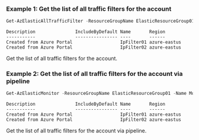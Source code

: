### Example 1: Get the list of all traffic filters for the account
```powershell
Get-AzElasticAllTrafficFilter -ResourceGroupName ElasticResourceGroup01 -MonitorName Monitor01
```

```output
Description               IncludeByDefault Name       Region
-----------               ---------------- ----       ------
Created from Azure Portal                  IpFilter01 azure-eastus
Created from Azure Portal                  IpFilter02 azure-eastus
```

Get the list of all traffic filters for the account.

### Example 2: Get the list of all traffic filters for the account via pipeline
```powershell
Get-AzElasticMonitor -ResourceGroupName ElasticResourceGroup01 -Name Monitor01 | Get-AzElasticAllTrafficFilter
```

```output
Description               IncludeByDefault Name       Region
-----------               ---------------- ----       ------
Created from Azure Portal                  IpFilter01 azure-eastus
Created from Azure Portal                  IpFilter02 azure-eastus
```

Get the list of all traffic filters for the account via pipeline.
